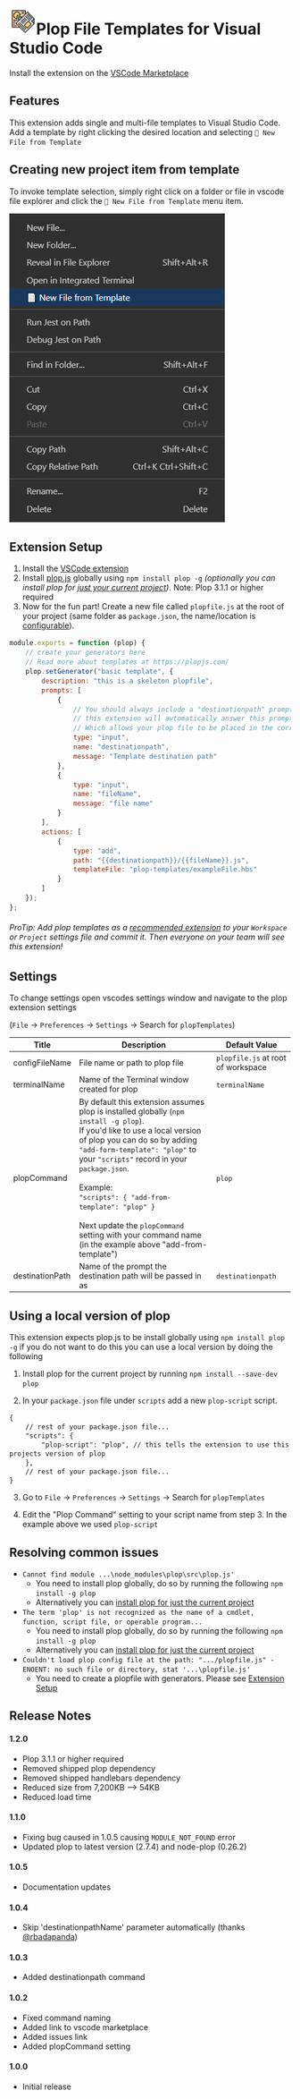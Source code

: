 # <img src="https://raw.githubusercontent.com/samkirkland/plop-templates/master/resources/logo.png" width="48">Plop File Templates for Visual Studio Code

Install the extension on the [VSCode Marketplace](https://marketplace.visualstudio.com/items?itemName=SamKirkland.plop-templates)

## Features
This extension adds single and multi-file templates to Visual Studio Code.
Add a template by right clicking the desired location and selecting `📄 New File from Template`


## Creating new project item from template 
To invoke template selection, simply right click on a folder or file in vscode file explorer and click the `📄 New File from Template` menu item.

<img src="https://raw.githubusercontent.com/samkirkland/plop-templates/master/resources/menu.png">

## Extension Setup
1) Install the [VSCode extension](https://marketplace.visualstudio.com/items?itemName=SamKirkland.plop-templates)
2) Install [plop.js](https://github.com/plopjs/plop) globally using `npm install plop -g` *(optionally you can install plop for [just your current project](#Using-a-local-version-of-plop))*. Note: Plop 3.1.1 or higher required
3) Now for the fun part! Create a new file called `plopfile.js` at the root of your project (same folder as `package.json`, the name/location is [configurable](#Settings)).
```js
module.exports = function (plop) {
    // create your generators here
    // Read more about templates at https://plopjs.com/
    plop.setGenerator("basic template", {
        description: "this is a skeleton plopfile",
        prompts: [
            {
                // You should always include a "destinationpath" prompt when using this extension
                // this extension will automatically answer this prompt for the user.
                // Which allows your plop file to be placed in the correct location
                type: "input",
                name: "destinationpath",
                message: "Template destination path"
            },
            {
                type: "input",
                name: "fileName",
                message: "file name"
            }
        ],
        actions: [
            {
                type: "add",
                path: "{{destinationpath}}/{{fileName}}.js",
                templateFile: "plop-templates/exampleFile.hbs"
            }
        ]
    });
};
```


###### ProTip: Add plop templates as a [recommended extension](https://code.visualstudio.com/docs/editor/extension-gallery#_workspace-recommended-extensions) to your `Workspace` or `Project` settings file and commit it. Then everyone on your team will see this extension!

## Settings
To change settings open vscodes settings window and navigate to the plop extension settings

(`File` &rarr; `Preferences` &rarr; `Settings` &rarr; Search for `plopTemplates`)


| Title           | Description                                                                                                                                                                                                                                                                                                                                                                                                                       | Default Value                      |
|-----------------|-----------------------------------------------------------------------------------------------------------------------------------------------------------------------------------------------------------------------------------------------------------------------------------------------------------------------------------------------------------------------------------------------------------------------------------|------------------------------------|
| configFileName  | File name or path to plop file                                                                                                                                                                                                                                                                                                                                                                                                    | `plopfile.js` at root of workspace |
| terminalName    | Name of the Terminal window created for plop                                                                                                                                                                                                                                                                                                                                                                                      | `terminalName`                     |
| plopCommand     | By default this extension assumes plop is installed globally (`npm install -g plop`).<br>If you'd like to use a local version of plop you can do so by adding `"add-form-template": "plop"` to your `"scripts"` record in your `package.json`.<br><br>Example:<br>```"scripts": { "add-from-template": "plop" }```<br><br>Next update the `plopCommand` setting with your command name (in the example above "add-from-template") | `plop`                             |
| destinationPath | Name of the prompt the destination path will be passed in as                                                                                                                                                                                                                                                                                                                                                                      | `destinationpath`                  |

## Using a local version of plop
This extension expects plop.js to be install globally using `npm install plop -g` if you do not want to do this you can use a local version by doing the following

1) Install plop for the current project by running `npm install --save-dev plop`
  
2) In your `package.json` file under `scripts` add a new `plop-script` script.
```
{
    // rest of your package.json file...
    "scripts": {
        "plop-script": "plop", // this tells the extension to use this projects version of plop
    },
    // rest of your package.json file...
}
```

3) Go to `File` &rarr; `Preferences` &rarr; `Settings` &rarr; Search for `plopTemplates`

4) Edit the "Plop Command" setting to your script name from step 3. In the example above we used `plop-script`


## Resolving common issues
* `Cannot find module ...\node_modules\plop\src\plop.js'`
  * You need to install plop globally, do so by running the following `npm install -g plop`
  * Alternatively you can [install plop for just the current project](#Using-a-local-version-of-plop)
* `The term 'plop' is not recognized as the name of a cmdlet, function, script file, or operable program...`
  * You need to install plop globally, do so by running the following `npm install -g plop`
  * Alternatively you can [install plop for just the current project](#Using-a-local-version-of-plop)
* `Couldn't load plop config file at the path: ".../plopfile.js" - ENOENT: no such file or directory, stat '...\plopfile.js'`
  * You need to create a plopfile with generators. Please see [Extension Setup](#Extension-Setup)


## Release Notes

#### 1.2.0
- Plop 3.1.1 or higher required
- Removed shipped plop dependency
- Removed shipped handlebars dependency
- Reduced size from 7,200KB --> 54KB
- Reduced load time

#### 1.1.0
- Fixing bug caused in 1.0.5 causing `MODULE_NOT_FOUND` error
- Updated plop to latest version (2.7.4) and node-plop (0.26.2)

#### 1.0.5
- Documentation updates

#### 1.0.4
- Skip 'destinationpathName' parameter automatically (thanks [@rbadapanda](https://github.com/rbadapanda))

#### 1.0.3
- Added destinationpath command

#### 1.0.2
- Fixed command naming
- Added link to vscode marketplace
- Added issues link
- Added plopCommand setting

#### 1.0.0
- Initial release
